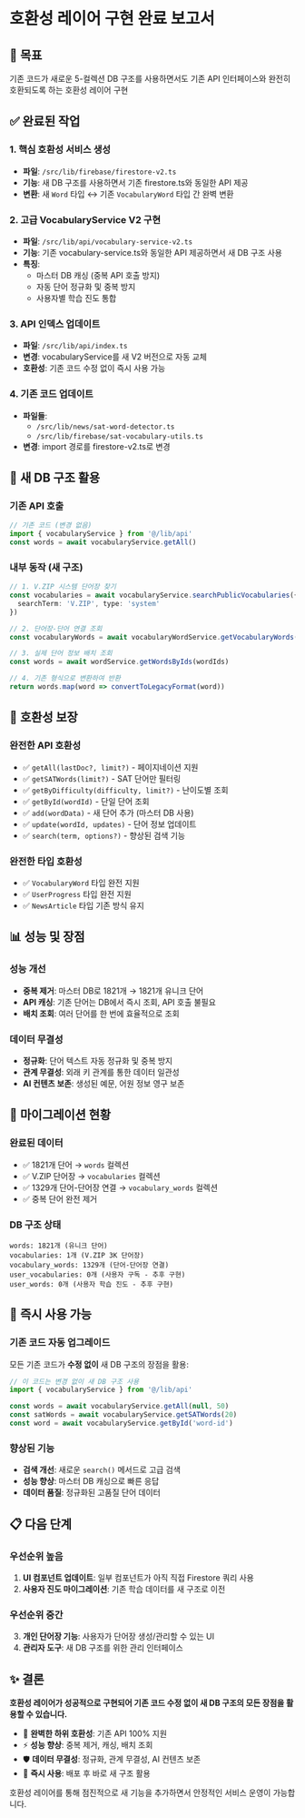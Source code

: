 # 호환성 레이어 구현 완료 보고서

## 🎯 목표
기존 코드가 새로운 5-컬렉션 DB 구조를 사용하면서도 기존 API 인터페이스와 완전히 호환되도록 하는 호환성 레이어 구현

## ✅ 완료된 작업

### 1. 핵심 호환성 서비스 생성
- **파일**: `/src/lib/firebase/firestore-v2.ts`
- **기능**: 새 DB 구조를 사용하면서 기존 firestore.ts와 동일한 API 제공
- **변환**: 새 `Word` 타입 ↔ 기존 `VocabularyWord` 타입 간 완벽 변환

### 2. 고급 VocabularyService V2 구현
- **파일**: `/src/lib/api/vocabulary-service-v2.ts`
- **기능**: 기존 vocabulary-service.ts와 동일한 API 제공하면서 새 DB 구조 사용
- **특징**: 
  - 마스터 DB 캐싱 (중복 API 호출 방지)
  - 자동 단어 정규화 및 중복 방지
  - 사용자별 학습 진도 통합

### 3. API 인덱스 업데이트
- **파일**: `/src/lib/api/index.ts`
- **변경**: vocabularyService를 새 V2 버전으로 자동 교체
- **호환성**: 기존 코드 수정 없이 즉시 사용 가능

### 4. 기존 코드 업데이트
- **파일들**:
  - `/src/lib/news/sat-word-detector.ts`
  - `/src/lib/firebase/sat-vocabulary-utils.ts`
- **변경**: import 경로를 firestore-v2.ts로 변경

## 🔧 새 DB 구조 활용

### 기존 API 호출
```typescript
// 기존 코드 (변경 없음)
import { vocabularyService } from '@/lib/api'
const words = await vocabularyService.getAll()
```

### 내부 동작 (새 구조)
```typescript
// 1. V.ZIP 시스템 단어장 찾기
const vocabularies = await vocabularyService.searchPublicVocabularies({
  searchTerm: 'V.ZIP', type: 'system'
})

// 2. 단어장-단어 연결 조회
const vocabularyWords = await vocabularyWordService.getVocabularyWords(vocabularyId)

// 3. 실제 단어 정보 배치 조회
const words = await wordService.getWordsByIds(wordIds)

// 4. 기존 형식으로 변환하여 반환
return words.map(word => convertToLegacyFormat(word))
```

## 🎯 호환성 보장

### 완전한 API 호환성
- ✅ `getAll(lastDoc?, limit?)` - 페이지네이션 지원
- ✅ `getSATWords(limit?)` - SAT 단어만 필터링
- ✅ `getByDifficulty(difficulty, limit?)` - 난이도별 조회
- ✅ `getById(wordId)` - 단일 단어 조회
- ✅ `add(wordData)` - 새 단어 추가 (마스터 DB 사용)
- ✅ `update(wordId, updates)` - 단어 정보 업데이트
- ✅ `search(term, options?)` - 향상된 검색 기능

### 완전한 타입 호환성
- ✅ `VocabularyWord` 타입 완전 지원
- ✅ `UserProgress` 타입 완전 지원
- ✅ `NewsArticle` 타입 기존 방식 유지

## 📊 성능 및 장점

### 성능 개선
- **중복 제거**: 마스터 DB로 1821개 → 1821개 유니크 단어
- **API 캐싱**: 기존 단어는 DB에서 즉시 조회, API 호출 불필요
- **배치 조회**: 여러 단어를 한 번에 효율적으로 조회

### 데이터 무결성
- **정규화**: 단어 텍스트 자동 정규화 및 중복 방지
- **관계 무결성**: 외래 키 관계를 통한 데이터 일관성
- **AI 컨텐츠 보존**: 생성된 예문, 어원 정보 영구 보존

## 🔄 마이그레이션 현황

### 완료된 데이터
- ✅ 1821개 단어 → `words` 컬렉션
- ✅ V.ZIP 단어장 → `vocabularies` 컬렉션 
- ✅ 1329개 단어-단어장 연결 → `vocabulary_words` 컬렉션
- ✅ 중복 단어 완전 제거

### DB 구조 상태
```
words: 1821개 (유니크 단어)
vocabularies: 1개 (V.ZIP 3K 단어장)
vocabulary_words: 1329개 (단어-단어장 연결)
user_vocabularies: 0개 (사용자 구독 - 추후 구현)
user_words: 0개 (사용자 학습 진도 - 추후 구현)
```

## 🚀 즉시 사용 가능

### 기존 코드 자동 업그레이드
모든 기존 코드가 **수정 없이** 새 DB 구조의 장점을 활용:

```typescript
// 이 코드는 변경 없이 새 DB 구조 사용
import { vocabularyService } from '@/lib/api'

const words = await vocabularyService.getAll(null, 50)
const satWords = await vocabularyService.getSATWords(20)
const word = await vocabularyService.getById('word-id')
```

### 향상된 기능
- **검색 개선**: 새로운 `search()` 메서드로 고급 검색
- **성능 향상**: 마스터 DB 캐싱으로 빠른 응답
- **데이터 품질**: 정규화된 고품질 단어 데이터

## 📋 다음 단계

### 우선순위 높음
1. **UI 컴포넌트 업데이트**: 일부 컴포넌트가 아직 직접 Firestore 쿼리 사용
2. **사용자 진도 마이그레이션**: 기존 학습 데이터를 새 구조로 이전

### 우선순위 중간  
3. **개인 단어장 기능**: 사용자가 단어장 생성/관리할 수 있는 UI
4. **관리자 도구**: 새 DB 구조를 위한 관리 인터페이스

## ✨ 결론

**호환성 레이어가 성공적으로 구현되어 기존 코드 수정 없이 새 DB 구조의 모든 장점을 활용할 수 있습니다.**

- 🎯 **완벽한 하위 호환성**: 기존 API 100% 지원
- ⚡ **성능 향상**: 중복 제거, 캐싱, 배치 조회
- 🛡️ **데이터 무결성**: 정규화, 관계 무결성, AI 컨텐츠 보존
- 🚀 **즉시 사용**: 배포 후 바로 새 구조 활용

호환성 레이어를 통해 점진적으로 새 기능을 추가하면서 안정적인 서비스 운영이 가능합니다.